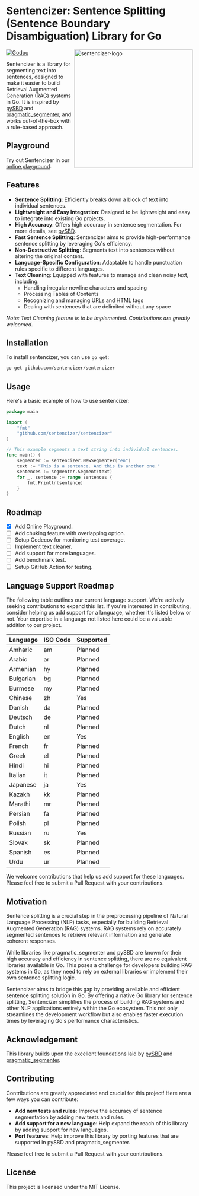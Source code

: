 # **Sentencizer: Sentence Splitting (Sentence Boundary Disambiguation) Library for Go**

<img align="right" width="320" src="/artifacts/sbd-gopher.png" alt="sentencizer-logo" title="dsbd-logo" />

[![Godoc](http://img.shields.io/badge/go-documentation-blue.svg?style=flat-square)](https://godoc.org/github.com/sentencizer/sentencizer)

Sentencizer is a library for segmenting text into sentences, designed to make it easier to build Retrieval Augmented Generation (RAG) systems in Go. It is inspired by [pySBD](https://github.com/nipunsadvilkar/pySBD) and [pragmatic_segmenter](https://github.com/diasks2/pragmatic_segmenter), and works out-of-the-box with a rule-based approach.

## Playground

Try out Sentencizer in our [online playground](https://gosbd.pages.dev).

## Features

- **Sentence Splitting**: Efficiently breaks down a block of text into individual sentences.
- **Lightweight and Easy Integration**: Designed to be lightweight and easy to integrate into existing Go projects.
- **High Accuracy**: Offers high accuracy in sentence segmentation. For more details, see [pySBD](https://github.com/nipunsadvilkar/pySBD).
- **Fast Sentence Splitting**: Sentencizer aims to provide high-performance sentence splitting by leveraging Go's efficiency.
- **Non-Destructive Splitting**: Segments text into sentences without altering the original content.
- **Language-Specific Configuration**: Adaptable to handle punctuation rules specific to different languages.
- **Text Cleaning**: Equipped with features to manage and clean noisy text, including:
  - Handling irregular newline characters and spacing
  - Processing Tables of Contents
  - Recognizing and managing URLs and HTML tags
  - Dealing with sentences that are delimited without any space

_Note: Text Cleaning feature is to be implemented. Contributions are greatly welcomed._

## Installation

To install sentencizer, you can use `go get`:

```sh
go get github.com/sentencizer/sentencizer
```

## Usage

Here's a basic example of how to use sentencizer:

```go
package main

import (
    "fmt"
    "github.com/sentencizer/sentencizer"
)

// This example segments a text string into individual sentences.
func main() {
    segmenter := sentencizer.NewSegmenter("en")
    text := "This is a sentence. And this is another one."
    sentences := segmenter.Segment(text)
    for _, sentence := range sentences {
        fmt.Println(sentence)
    }
}
```

## Roadmap

- [x] Add Online Playground.
- [ ] Add chuking feature with overlapping option.
- [ ] Setup Codecov for monitoring test coverage.
- [ ] Implement text cleaner.
- [ ] Add support for more languages.
- [ ] Add benchmark test.
- [ ] Setup GitHub Action for testing.

## Language Support Roadmap

The following table outlines our current language support. We're actively seeking contributions to expand this list. If you're interested in contributing, consider helping us add support for a language, whether it's listed below or not. Your expertise in a language not listed here could be a valuable addition to our project.

| Language  | ISO Code | Supported |
| --------- | -------- | --------- |
| Amharic   | am       | Planned   |
| Arabic    | ar       | Planned   |
| Armenian  | hy       | Planned   |
| Bulgarian | bg       | Planned   |
| Burmese   | my       | Planned   |
| Chinese   | zh       | Yes       |
| Danish    | da       | Planned   |
| Deutsch   | de       | Planned   |
| Dutch     | nl       | Planned   |
| English   | en       | Yes       |
| French    | fr       | Planned   |
| Greek     | el       | Planned   |
| Hindi     | hi       | Planned   |
| Italian   | it       | Planned   |
| Japanese  | ja       | Yes       |
| Kazakh    | kk       | Planned   |
| Marathi   | mr       | Planned   |
| Persian   | fa       | Planned   |
| Polish    | pl       | Planned   |
| Russian   | ru       | Yes       |
| Slovak    | sk       | Planned   |
| Spanish   | es       | Planned   |
| Urdu      | ur       | Planned   |

We welcome contributions that help us add support for these languages. Please feel free to submit a Pull Request with your contributions.

## Motivation

Sentence splitting is a crucial step in the preprocessing pipeline of Natural Language Processing (NLP) tasks, especially for building Retrieval Augmented Generation (RAG) systems. RAG systems rely on accurately segmented sentences to retrieve relevant information and generate coherent responses.

While libraries like pragmatic_segmenter and pySBD are known for their high accuracy and efficiency in sentence splitting, there are no equivalent libraries available in Go. This poses a challenge for developers building RAG systems in Go, as they need to rely on external libraries or implement their own sentence splitting logic.

Sentencizer aims to bridge this gap by providing a reliable and efficient sentence splitting solution in Go. By offering a native Go library for sentence splitting, Sentencizer simplifies the process of building RAG systems and other NLP applications entirely within the Go ecosystem. This not only streamlines the development workflow but also enables faster execution times by leveraging Go's performance characteristics.

## Acknowledgement

This library builds upon the excellent foundations laid by [pySBD](https://github.com/nipunsadvilkar/pySBD) and [pragmatic_segmenter](https://github.com/diasks2/pragmatic_segmenter).

## Contributing

Contributions are greatly appreciated and crucial for this project! Here are a few ways you can contribute:

- **Add new tests and rules**: Improve the accuracy of sentence segmentation by adding new tests and rules.
- **Add support for a new language**: Help expand the reach of this library by adding support for new languages.
- **Port features**: Help improve this library by porting features that are supported in pySBD and pragmatic_segmenter.

Please feel free to submit a Pull Request with your contributions.

## License

This project is licensed under the MIT License.
